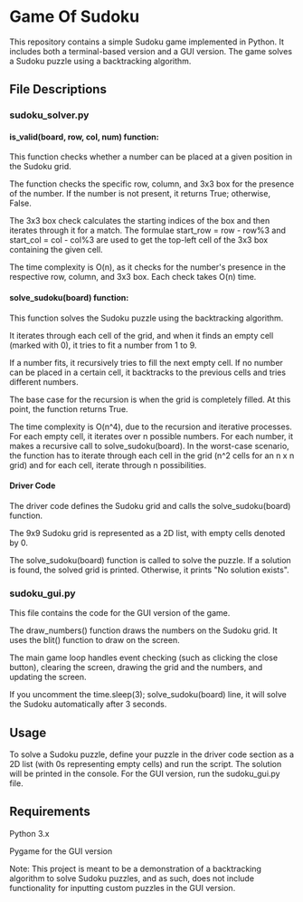 # Game Of Sudoku
This repository contains a simple Sudoku game implemented in Python. It includes both a terminal-based version and a GUI version. The game solves a Sudoku puzzle using a backtracking algorithm.

## File Descriptions
### sudoku_solver.py
#### is_valid(board, row, col, num) function:


This function checks whether a number can be placed at a given position in the Sudoku grid.

The function checks the specific row, column, and 3x3 box for the presence of the number. If the number is not present, it returns True; otherwise, False.

The 3x3 box check calculates the starting indices of the box and then iterates through it for a match. The formulae start_row = row - row%3 and start_col = col - col%3 are used to get the top-left cell of the 3x3 box containing the given cell.

The time complexity is O(n), as it checks for the number's presence in the respective row, column, and 3x3 box. Each check takes O(n) time.

#### solve_sudoku(board) function:


This function solves the Sudoku puzzle using the backtracking algorithm.

It iterates through each cell of the grid, and when it finds an empty cell (marked with 0), it tries to fit a number from 1 to 9.

If a number fits, it recursively tries to fill the next empty cell. If no number can be placed in a certain cell, it backtracks to the previous cells and tries different numbers.

The base case for the recursion is when the grid is completely filled. At this point, the function returns True.

The time complexity is O(n^4), due to the recursion and iterative processes. For each empty cell, it iterates over n possible numbers. For each number, it makes a recursive call to solve_sudoku(board). In the worst-case scenario, the function has to iterate through each cell in the grid (n^2 cells for an n x n grid) and for each cell, iterate through n possibilities.

#### Driver Code


The driver code defines the Sudoku grid and calls the solve_sudoku(board) function.

The 9x9 Sudoku grid is represented as a 2D list, with empty cells denoted by 0.

The solve_sudoku(board) function is called to solve the puzzle. If a solution is found, the solved grid is printed. Otherwise, it prints "No solution exists".

### sudoku_gui.py


This file contains the code for the GUI version of the game.

The draw_numbers() function draws the numbers on the Sudoku grid. It uses the blit() function to draw on the screen.

The main game loop handles event checking (such as clicking the close button), clearing the screen, drawing the grid and the numbers, and updating the screen.

If you uncomment the time.sleep(3); solve_sudoku(board) line, it will solve the Sudoku automatically after 3 seconds.

## Usage
To solve a Sudoku puzzle, define your puzzle in the driver code section as a 2D list (with 0s representing empty cells) and run the script. The solution will be printed in the console. For the GUI version, run the sudoku_gui.py file.

## Requirements
Python 3.x

Pygame for the GUI version

Note: This project is meant to be a demonstration of a backtracking algorithm to solve Sudoku puzzles, and as such, does not include functionality for inputting custom puzzles in the GUI version.
